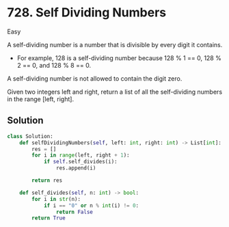 # 728. Self Dividing Numbers

Easy

A self-dividing number is a number that is divisible by every digit it contains.

- For example, 128 is a self-dividing number because 128 % 1 == 0, 128 % 2 == 0,
  and 128 % 8 == 0.

A self-dividing number is not allowed to contain the digit zero.

Given two integers left and right, return a list of all the self-dividing
numbers in the range [left, right].

## Solution

```python
class Solution:
    def selfDividingNumbers(self, left: int, right: int) -> List[int]:
        res = []
        for i in range(left, right + 1):
            if self.self_divides(i):
                res.append(i)

        return res

    def self_divides(self, n: int) -> bool:
        for i in str(n):
            if i == "0" or n % int(i) != 0:
                return False
        return True
```
